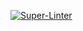 [![Super-Linter](https://github.com/chachank/whatsapp-test/actions/workflows/lint/yml/badge.svg)](https://github.com/marketplace/actions/super-linter)